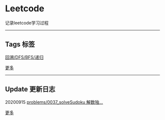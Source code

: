 # Leetcode
记录leetcode学习过程

---
## Tags 标签
[回溯/DFS/BFS/递归](https://github.com/Mathstarry/Leetcode/tree/master/tags/trackback_DFS_BFS_recursion)  

[更多](https://github.com/Mathstarry/Leetcode/tree/master/tags)

---
## Update 更新日志

20200915 [problems/0037_solveSudoku 解数独...](https://github.com/Mathstarry/Leetcode/tree/master/problems/0037_solveSudoku)

[更多](https://github.com/Mathstarry/Leetcode/blob/master/UPDATE.md#Update)
